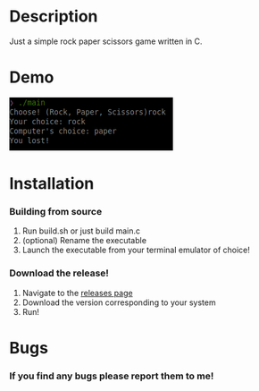 # Description
Just a simple rock paper scissors game written in C.
# Demo 
![Demo](demo.png)
# Installation
### Building from source
1. Run build.sh or just build main.c
2. (optional) Rename the executable
3. Launch the executable from your terminal emulator of choice!
### Download the release!
1. Navigate to the [releases page](https://github.com/shifter2015/RockPaperScissors_in_C/releases)
2. Download the version corresponding to your system
3. Run!
# Bugs
### If you find any bugs please report them to me!
